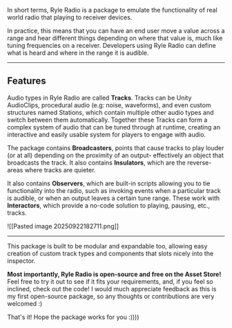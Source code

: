 In short terms, Ryle Radio is a package to emulate the functionality of real world radio that playing to receiver devices.

In practice, this means that you can have an end user move a value across a range and hear different things depending on where that value is, much like tuning frequencies on a receiver. Developers using Ryle Radio can define what is heard and where in the range it is audible.

---
## Features
Audio types in Ryle Radio are called **Tracks**. Tracks can be Unity AudioClips, procedural audio (e.g: noise, waveforms), and even custom structures named Stations, which contain multiple other audio types and switch between them automatically. Together these Tracks can form a complex system of audio that can be tuned through at runtime, creating an interactive and easily usable system for players to engage with audio.

The package contains **Broadcasters**, points that cause tracks to play louder (or at all) depending on the proximity of an output- effectively an object that broadcasts the track. It also contains **Insulators**, which are the reverse- areas where tracks are quieter.

It also contains **Observers**, which are built-in scripts allowing you to tie functionality into the radio, such as invoking events when a particular track is audible, or when an output leaves a certain tune range. These work with **Interactors**, which provide a no-code solution to playing, pausing, etc., tracks.

![[Pasted image 20250922182711.png]]

---

This package is built to be modular and expandable too, allowing easy creation of custom track types and components that slots nicely into the inspector.

**Most importantly, Ryle Radio is open-source and free on the Asset Store!** Feel free to try it out to see if it fits your requirements, and, if you feel so inclined, check out the code! I would much appreciate feedback as this is my first open-source package, so any thoughts or contributions are very welcomed :)

That's it! Hope the package works for you :))))